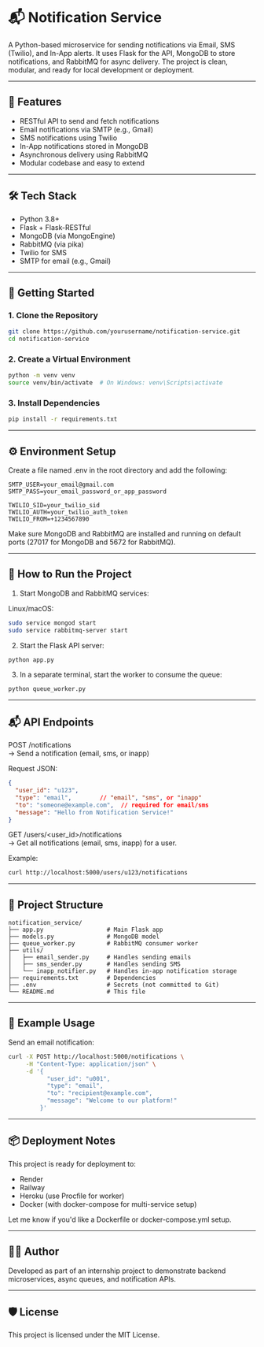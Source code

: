 # 📬 Notification Service

A Python-based microservice for sending notifications via Email, SMS (Twilio), and In-App alerts. It uses Flask for the API, MongoDB to store notifications, and RabbitMQ for async delivery. The project is clean, modular, and ready for local development or deployment.

---

## 🔧 Features

- RESTful API to send and fetch notifications
- Email notifications via SMTP (e.g., Gmail)
- SMS notifications using Twilio
- In-App notifications stored in MongoDB
- Asynchronous delivery using RabbitMQ
- Modular codebase and easy to extend

---

## 🛠 Tech Stack

- Python 3.8+
- Flask + Flask-RESTful
- MongoDB (via MongoEngine)
- RabbitMQ (via pika)
- Twilio for SMS
- SMTP for email (e.g., Gmail)

---

## 🚀 Getting Started

### 1. Clone the Repository

```bash
git clone https://github.com/yourusername/notification-service.git
cd notification-service
```

### 2. Create a Virtual Environment

```bash
python -m venv venv
source venv/bin/activate  # On Windows: venv\Scripts\activate
```

### 3. Install Dependencies

```bash
pip install -r requirements.txt
```

---

## ⚙️ Environment Setup

Create a file named .env in the root directory and add the following:

```env
SMTP_USER=your_email@gmail.com
SMTP_PASS=your_email_password_or_app_password

TWILIO_SID=your_twilio_sid
TWILIO_AUTH=your_twilio_auth_token
TWILIO_FROM=+1234567890
```

Make sure MongoDB and RabbitMQ are installed and running on default ports (27017 for MongoDB and 5672 for RabbitMQ).

---

## 🧪 How to Run the Project

1. Start MongoDB and RabbitMQ services:

Linux/macOS:

```bash
sudo service mongod start
sudo service rabbitmq-server start
```

2. Start the Flask API server:

```bash
python app.py
```

3. In a separate terminal, start the worker to consume the queue:

```bash
python queue_worker.py
```

---

## 📬 API Endpoints

POST /notifications  
→ Send a notification (email, sms, or inapp)

Request JSON:

```json
{
  "user_id": "u123",
  "type": "email",        // "email", "sms", or "inapp"
  "to": "someone@example.com",  // required for email/sms
  "message": "Hello from Notification Service!"
}
```

GET /users/<user_id>/notifications  
→ Get all notifications (email, sms, inapp) for a user.

Example:

```bash
curl http://localhost:5000/users/u123/notifications
```

---

## 📂 Project Structure

```
notification_service/
├── app.py                  # Main Flask app
├── models.py               # MongoDB model
├── queue_worker.py         # RabbitMQ consumer worker
├── utils/
│   ├── email_sender.py     # Handles sending emails
│   ├── sms_sender.py       # Handles sending SMS
│   └── inapp_notifier.py   # Handles in-app notification storage
├── requirements.txt        # Dependencies
├── .env                    # Secrets (not committed to Git)
└── README.md               # This file
```

---

## 🧼 Example Usage

Send an email notification:

```bash
curl -X POST http://localhost:5000/notifications \
     -H "Content-Type: application/json" \
     -d '{
           "user_id": "u001",
           "type": "email",
           "to": "recipient@example.com",
           "message": "Welcome to our platform!"
         }'
```

---

## 📦 Deployment Notes

This project is ready for deployment to:

- Render
- Railway
- Heroku (use Procfile for worker)
- Docker (with docker-compose for multi-service setup)

Let me know if you'd like a Dockerfile or docker-compose.yml setup.

---

## 🧑‍💻 Author

Developed as part of an internship project to demonstrate backend microservices, async queues, and notification APIs.

---

## 🛡 License

This project is licensed under the MIT License.
